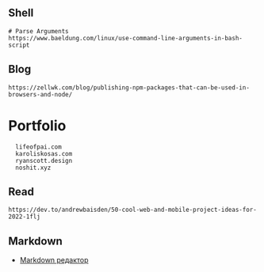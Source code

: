 ## Shell
~~~
# Parse Arguments
https://www.baeldung.com/linux/use-command-line-arguments-in-bash-script
~~~

## Blog
~~~
https://zellwk.com/blog/publishing-npm-packages-that-can-be-used-in-browsers-and-node/
~~~

# Portfolio
~~~
  lifeofpai.com
  karoliskosas.com
  ryanscott.design
  noshit.xyz
~~~

## Read
~~~
https://dev.to/andrewbaisden/50-cool-web-and-mobile-project-ideas-for-2022-1flj
~~~

## Markdown
- [Markdown редактор](https://readme.so/editor)
